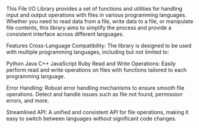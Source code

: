 This File I/O Library provides a set of functions and utilities for handling input and output operations with files in various programming languages. Whether you need to read data from a file, write data to a file, or manipulate file contents, this library aims to simplify the process and provide a consistent interface across different languages.

Features
Cross-Language Compatibility: The library is designed to be used with multiple programming languages, including but not limited to:

Python
Java
C++
JavaScript
Ruby
Read and Write Operations: Easily perform read and write operations on files with functions tailored to each programming language.

Error Handling: Robust error handling mechanisms to ensure smooth file operations. Detect and handle issues such as file not found, permission errors, and more.

Streamlined API: A unified and consistent API for file operations, making it easy to switch between languages without significant code changes.
